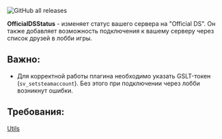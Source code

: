 ![GitHub all releases](https://img.shields.io/github/downloads/ABKAM2023/OfficialDSStatus/total?style=for-the-badge)

**OfficialDSStatus** - изменяет статус вашего сервера на "Official DS". Он также добавляет возможность подключения к вашему серверу через список друзей в лобби игры.

## Важно:
- Для корректной работы плагина необходимо указать GSLT-токен (`sv_setsteamaccount`). Без этого при подключении через лобби возникнут ошибки.

## Требования:
[Utils](https://github.com/Pisex/cs2-menus/releases)
